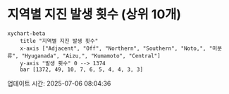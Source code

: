 # 지역별 지진 발생 횟수 (상위 10개)

```mermaid
xychart-beta
    title "지역별 지진 발생 횟수"
    x-axis ["Adjacent", "Off", "Northern", "Southern", "Noto,", "미분류", "Hyuganada", "Aizu,", "Kumamoto", "Central"]
    y-axis "발생 횟수" 0 --> 1374
    bar [1372, 49, 10, 7, 6, 5, 4, 4, 3, 3]
```

업데이트 시간: 2025-07-06 08:04:36
